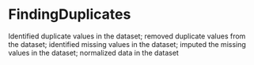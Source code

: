# FindingDuplicates
Identified duplicate values in the dataset; removed duplicate values from the dataset; identified missing values in the dataset; imputed the missing values in the dataset; normalized data in the dataset
